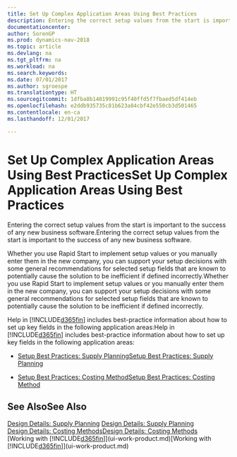 ```yaml
---
title: Set Up Complex Application Areas Using Best Practices
description: Entering the correct setup values from the start is important to the success of any new business software.
documentationcenter: 
author: SorenGP
ms.prod: dynamics-nav-2018
ms.topic: article
ms.devlang: na
ms.tgt_pltfrm: na
ms.workload: na
ms.search.keywords: 
ms.date: 07/01/2017
ms.author: sgroespe
ms.translationtype: HT
ms.sourcegitcommit: 1dfba8b14019991c95f40ffd5f7fbaed5df414eb
ms.openlocfilehash: e2ddb935735c81b623a84cbf42e550cb3d501465
ms.contentlocale: en-ca
ms.lasthandoff: 12/01/2017

---
```

# <a name="set-up-complex-application-areas-using-best-practices"></a><span data-ttu-id="55674-103">Set Up Complex Application Areas Using Best Practices</span><span class="sxs-lookup"><span data-stu-id="55674-103">Set Up Complex Application Areas Using Best Practices</span></span>
<span data-ttu-id="55674-104">Entering the correct setup values from the start is important to the success of any new business software.</span><span class="sxs-lookup"><span data-stu-id="55674-104">Entering the correct setup values from the start is important to the success of any new business software.</span></span>  

 <span data-ttu-id="55674-105">Whether you use Rapid Start to implement setup values or you manually enter them in the new company, you can support your setup decisions with some general recommendations for selected setup fields that are known to potentially cause the solution to be inefficient if defined incorrectly.</span><span class="sxs-lookup"><span data-stu-id="55674-105">Whether you use Rapid Start to implement setup values or you manually enter them in the new company, you can support your setup decisions with some general recommendations for selected setup fields that are known to potentially cause the solution to be inefficient if defined incorrectly.</span></span>  

 <span data-ttu-id="55674-106">Help in [!INCLUDE[d365fin](includes/d365fin_md.md)] includes best-practice information about how to set up key fields in the following application areas:</span><span class="sxs-lookup"><span data-stu-id="55674-106">Help in [!INCLUDE[d365fin](includes/d365fin_md.md)] includes best-practice information about how to set up key fields in the following application areas:</span></span>  

-   [<span data-ttu-id="55674-107">Setup Best Practices: Supply Planning</span><span class="sxs-lookup"><span data-stu-id="55674-107">Setup Best Practices: Supply Planning</span></span>](setup-best-practices-supply-planning.md)  

-   [<span data-ttu-id="55674-108">Setup Best Practices: Costing Method</span><span class="sxs-lookup"><span data-stu-id="55674-108">Setup Best Practices: Costing Method</span></span>](setup-best-practices-costing-method.md)  

## <a name="see-also"></a><span data-ttu-id="55674-109">See Also</span><span class="sxs-lookup"><span data-stu-id="55674-109">See Also</span></span>  
 <span data-ttu-id="55674-110">[Design Details: Supply Planning](design-details-supply-planning.md) </span><span class="sxs-lookup"><span data-stu-id="55674-110">[Design Details: Supply Planning](design-details-supply-planning.md) </span></span>  
 [<span data-ttu-id="55674-111">Design Details: Costing Methods</span><span class="sxs-lookup"><span data-stu-id="55674-111">Design Details: Costing Methods</span></span>](design-details-costing-methods.md)  
 <span data-ttu-id="55674-112">[Working with [!INCLUDE[d365fin](includes/d365fin_md.md)]](ui-work-product.md)</span><span class="sxs-lookup"><span data-stu-id="55674-112">[Working with [!INCLUDE[d365fin](includes/d365fin_md.md)]](ui-work-product.md)</span></span>

